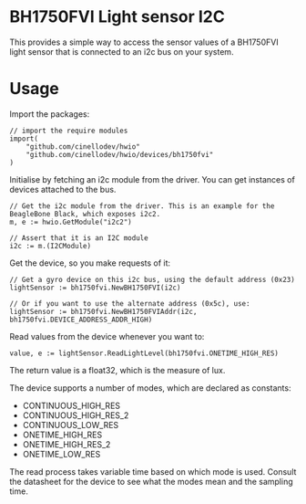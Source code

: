 # BH1750FVI Light sensor I2C

This provides a simple way to access the sensor values of a BH1750FVI light sensor that is connected to an i2c bus on your system.

# Usage

Import the packages:

	// import the require modules
	import(
		"github.com/cinellodev/hwio"
		"github.com/cinellodev/hwio/devices/bh1750fvi"
	)

Initialise by fetching an i2c module from the driver. You can get instances of devices attached to
the bus.

	// Get the i2c module from the driver. This is an example for the BeagleBone Black, which exposes i2c2.
	m, e := hwio.GetModule("i2c2")

	// Assert that it is an I2C module
	i2c := m.(I2CModule)

Get the device, so you make requests of it:

	// Get a gyro device on this i2c bus, using the default address (0x23)
	lightSensor := bh1750fvi.NewBH1750FVI(i2c)

	// Or if you want to use the alternate address (0x5c), use:
	lightSensor := bh1750fvi.NewBH1750FVIAddr(i2c, bh1750fvi.DEVICE_ADDRESS_ADDR_HIGH)


Read values from the device whenever you want to:

	value, e := lightSensor.ReadLightLevel(bh1750fvi.ONETIME_HIGH_RES)

The return value is a float32, which is the measure of lux.

The device supports a number of modes, which are declared as constants:

 *	CONTINUOUS_HIGH_RES
 *	CONTINUOUS_HIGH_RES_2
 *	CONTINUOUS_LOW_RES
 *	ONETIME_HIGH_RES
 *	ONETIME_HIGH_RES_2
 *	ONETIME_LOW_RES

The read process takes variable time based on which mode is used. Consult the datasheet for the device
to see what the modes mean and the sampling time.